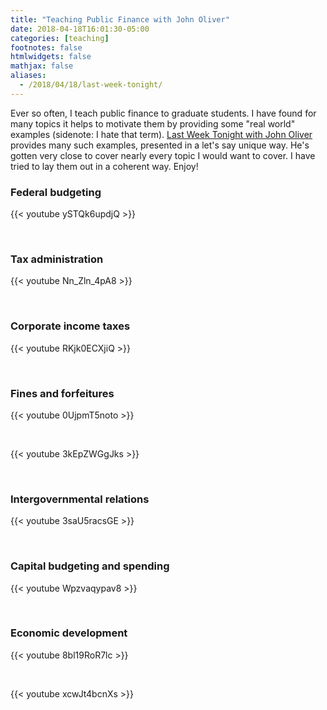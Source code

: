 ```yaml
---
title: "Teaching Public Finance with John Oliver"
date: 2018-04-18T16:01:30-05:00
categories: [teaching]
footnotes: false
htmlwidgets: false
mathjax: false
aliases:
  - /2018/04/18/last-week-tonight/
---
```


Ever so often, I teach public finance to graduate students. I have found for many topics it helps to motivate them by providing some "real world" examples (sidenote: I hate that term). [Last Week Tonight with John Oliver](https://www.hbo.com/last-week-tonight-with-john-oliver) provides many such examples, presented in a let's say unique way. He's gotten very close to cover nearly every topic I would want to cover. I have tried to lay them out in a coherent way. Enjoy!
<!--more-->

### Federal budgeting

{{< youtube ySTQk6updjQ >}}

<br>

### Tax administration

{{< youtube Nn_Zln_4pA8 >}}

<br>

### Corporate income taxes

{{< youtube RKjk0ECXjiQ >}}

<br>

### Fines and forfeitures

{{< youtube 0UjpmT5noto >}}

<br>

{{< youtube 3kEpZWGgJks >}}

<br>

### Intergovernmental relations

{{< youtube 3saU5racsGE >}}

<br>

### Capital budgeting and spending

{{< youtube Wpzvaqypav8 >}}

<br>

### Economic development

{{< youtube 8bl19RoR7lc >}}

<br>

{{< youtube xcwJt4bcnXs >}}

<br>
